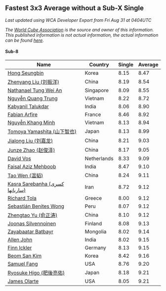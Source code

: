 ## Fastest 3x3 Average without a Sub-X Single

*Last updated using WCA Developer Export from Fri Aug 31 at 0404UTC*

*The [World Cube Association](https://www.worldcubeassociation.org) is the source and owner of this information. This published information is not actual information, the actual information can be found [here](https://www.worldcubeassociation.org/results).*

#### Sub-8
Name|Country|Single|Average
--|--|--|--
[Hong Seungbin](https://www.worldcubeassociation.org/persons/2014SEUN01)|Korea|8.15|8.47
[Zhenyang Liu (刘振洋)](https://www.worldcubeassociation.org/persons/2018LIUZ14)|China|8.19|8.54
[Nathanael Tung Wei An](https://www.worldcubeassociation.org/persons/2016ANNA01)|Singapore|8.09|8.55
[Nguyễn Quang Trung](https://www.worldcubeassociation.org/persons/2011NGUY10)|Vietnam|8.22|8.72
[Kabyanil Talukdar](https://www.worldcubeassociation.org/persons/2013TALU01)|India|8.06|8.90
[Fabian Arfire](https://www.worldcubeassociation.org/persons/2017ARFI01)|France|8.46|8.92
[Nguyễn Khang Minh](https://www.worldcubeassociation.org/persons/2017MINH15)|Vietnam|8.13|8.94
[Tomoya Yamashita (山下智也)](https://www.worldcubeassociation.org/persons/2013YAMA01)|Japan|8.13|8.99
[Jialong Liu (刘嘉龙)](https://www.worldcubeassociation.org/persons/2013LIUJ03)|China|8.21|9.03
[Junze Zhao (赵俊泽)](https://www.worldcubeassociation.org/persons/2016ZHAO28)|China|8.17|9.05
[David Vos](https://www.worldcubeassociation.org/persons/2008VOSD01)|Netherlands|8.33|9.09
[Faisal Aziz Mehboob](https://www.worldcubeassociation.org/persons/2017MEHB01)|India|8.47|9.10
[Tao Wen (温韬)](https://www.worldcubeassociation.org/persons/2015WENT01)|China|8.24|9.11
[Kasra Sarebanha (کسری ساربانها)](https://www.worldcubeassociation.org/persons/2015SARE01)|Iran|8.72|9.12
[Richard Tola](https://www.worldcubeassociation.org/persons/2013TOLA01)|Greece|8.00|9.12
[Sebastián Benites Wong](https://www.worldcubeassociation.org/persons/2014WONG06)|Peru|8.07|9.12
[Zhengtao Yu (俞正涛)](https://www.worldcubeassociation.org/persons/2017YUZH02)|China|8.10|9.12
[Joonas Silvennoinen](https://www.worldcubeassociation.org/persons/2016SILV07)|Finland|8.08|9.13
[Zayabaatar Batbayr](https://www.worldcubeassociation.org/persons/2017BATB01)|Mongolia|8.02|9.14
[Allen John](https://www.worldcubeassociation.org/persons/2017JOHN14)|India|8.02|9.15
[Finn Ickler](https://www.worldcubeassociation.org/persons/2012ICKL01)|Germany|8.13|9.15
[Beom San Kim](https://www.worldcubeassociation.org/persons/2017KIMB02)|Korea|8.42|9.16
[Samuel Fang](https://www.worldcubeassociation.org/persons/2014FANG01)|USA|8.76|9.20
[Ryosuke Higo (肥後亮佑)](https://www.worldcubeassociation.org/persons/2006HIGO01)|Japan|8.18|9.21
[James Olarte](https://www.worldcubeassociation.org/persons/2014OLAR02)|USA|8.05|9.21

